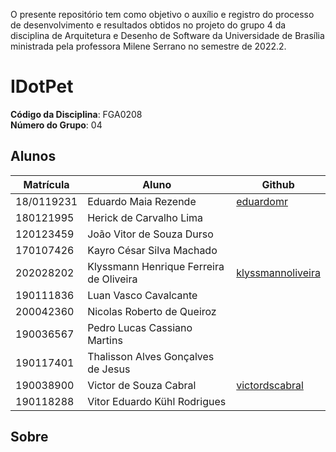 O presente repositório tem como objetivo o auxílio e registro do processo de desenvolvimento e resultados obtidos no projeto do grupo 4 da disciplina de Arquitetura e Desenho de Software da Universidade de Brasília ministrada pela professora Milene Serrano no semestre de 2022.2.

# IDotPet

**Código da Disciplina**: FGA0208<br>
**Número do Grupo**: 04<br>

## Alunos

| Matrícula  | Aluno                                    | Github                                                |
| ---------- | ---------------------------------------- | ----------------------------------------------------- |
| 18/0119231 | Eduardo Maia Rezende          |  [eduardomr](https://github.com/eduardomr)   |
| 180121995 | Herick de Carvalho Lima | |
| 120123459 | João Vitor de Souza Durso | |
| 170107426 | Kayro César Silva Machado | |
| 202028202 | Klyssmann Henrique Ferreira de Oliveira | [klyssmannoliveira](https://github.com/klyssmannoliveira) | 
| 190111836 | Luan Vasco Cavalcante | |
| 200042360 | Nicolas Roberto de Queiroz | |
| 190036567 | Pedro Lucas Cassiano Martins | |
| 190117401 | Thalisson Alves Gonçalves de Jesus | |
| 190038900 | Victor de Souza Cabral | [victordscabral](https://github.com/victordscabral) |
| 190118288 | Vitor Eduardo Kühl Rodrigues | |


## Sobre
